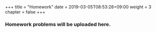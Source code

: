 +++
title = "Homework"
date = 2019-03-05T08:53:28+09:00
weight = 3
chapter = false
+++

### Homework problems will be uploaded here.
